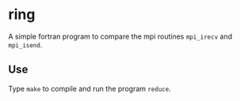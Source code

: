 # ring

A simple fortran program to compare the mpi routines `mpi_irecv` and
`mpi_isend`.


## Use

Type `make` to compile and run the program `reduce`.
